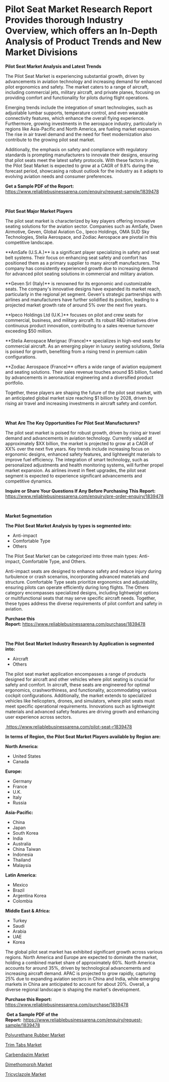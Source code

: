 <p><h1>Pilot Seat Market Research Report Provides thorough Industry Overview, which offers an In-Depth Analysis of Product Trends and New Market Divisions</h1></p><p><strong>Pilot Seat Market Analysis and Latest Trends</strong></p>
<p><p>The Pilot Seat Market is experiencing substantial growth, driven by advancements in aviation technology and increasing demand for enhanced pilot ergonomics and safety. The market caters to a range of aircraft, including commercial jets, military aircraft, and private planes, focusing on providing comfort and functionality for pilots during flight operations. </p><p>Emerging trends include the integration of smart technologies, such as adjustable lumbar supports, temperature control, and even wearable connectivity features, which enhance the overall flying experience. Furthermore, growing investments in the aerospace industry, particularly in regions like Asia-Pacific and North America, are fueling market expansion. The rise in air travel demand and the need for fleet modernization also contribute to the growing pilot seat market.</p><p>Additionally, the emphasis on safety and compliance with regulatory standards is prompting manufacturers to innovate their designs, ensuring that pilot seats meet the latest safety protocols. With these factors in play, the Pilot Seat Market is expected to grow at a CAGR of 9.8% during the forecast period, showcasing a robust outlook for the industry as it adapts to evolving aviation needs and consumer preferences.</p></p>
<p><strong>Get a Sample PDF of the Report:&nbsp;</strong> <a href="https://www.reliablebusinessarena.com/enquiry/request-sample/1839478?utm_campaign=1871&utm_medium=2&utm_source=Github&utm_content=ia&utm_term=30012025&utm_id=pilot-seat">https://www.reliablebusinessarena.com/enquiry/request-sample/1839478</a></p>
<p>&nbsp;</p>
<p><strong>Pilot Seat Major Market Players</strong></p>
<p><p>The pilot seat market is characterized by key players offering innovative seating solutions for the aviation sector. Companies such as AmSafe, Dwen Airmotive, Geven, Global Aviation Co., Ipeco Holdings, OMA SUD Sky Technologies, Stelia Aerospace, and Zodiac Aerospace are pivotal in this competitive landscape.</p><p>**AmSafe (U.S.A.)** is a significant player specializing in safety and seat belt systems. Their focus on enhancing seat safety and comfort has positioned them as a primary supplier to many aircraft manufacturers. The company has consistently experienced growth due to increasing demand for advanced pilot seating solutions in commercial and military aviation.</p><p>**Geven Srl (Italy)** is renowned for its ergonomic and customizable seats. The company's innovative designs have expanded its market reach, particularly in the regional jet segment. Geven's strategic partnerships with airlines and manufacturers have further solidified its position, leading to a projected market growth rate of around 5% over the next five years.</p><p>**Ipeco Holdings Ltd (U.K.)** focuses on pilot and crew seats for commercial, business, and military aircraft. Its robust R&D initiatives drive continuous product innovation, contributing to a sales revenue turnover exceeding $50 million.</p><p>**Stelia Aerospace Merignac (France)** specializes in high-end seats for commercial aircraft. As an emerging player in luxury seating solutions, Stelia is poised for growth, benefiting from a rising trend in premium cabin configurations.</p><p>**Zodiac Aerospace (France)** offers a wide range of aviation equipment and seating solutions. Their sales revenue touches around $5 billion, fueled by advancements in aeronautical engineering and a diversified product portfolio.</p><p>Together, these players are shaping the future of the pilot seat market, with an anticipated global market size reaching $1 billion by 2028, driven by rising air travel and increasing investments in aircraft safety and comfort.</p></p>
<p>&nbsp;</p>
<p><strong>What Are The Key Opportunities For Pilot Seat Manufacturers?</strong></p>
<p><p>The pilot seat market is poised for robust growth, driven by rising air travel demand and advancements in aviation technology. Currently valued at approximately $XX billion, the market is projected to grow at a CAGR of XX% over the next five years. Key trends include increasing focus on ergonomic designs, enhanced safety features, and lightweight materials to improve fuel efficiency. The integration of smart technology, such as personalized adjustments and health monitoring systems, will further propel market expansion. As airlines invest in fleet upgrades, the pilot seat segment is expected to experience significant advancements and competitive dynamics.</p></p>
<p><strong>Inquire or Share Your Questions If Any Before Purchasing This Report:</strong> <a href="https://www.reliablebusinessarena.com/enquiry/pre-order-enquiry/1839478?utm_campaign=1871&utm_medium=2&utm_source=Github&utm_content=ia&utm_term=30012025&utm_id=pilot-seat">https://www.reliablebusinessarena.com/enquiry/pre-order-enquiry/1839478</a></p>
<p>&nbsp;</p>
<p><strong>Market Segmentation</strong></p>
<p><strong>The Pilot Seat Market Analysis by types is segmented into:</strong></p>
<p><ul><li>Anti-impact</li><li>Comfortable Type</li><li>Others</li></ul></p>
<p><p>The Pilot Seat Market can be categorized into three main types: Anti-impact, Comfortable Type, and Others. </p><p>Anti-impact seats are designed to enhance safety and reduce injury during turbulence or crash scenarios, incorporating advanced materials and structure. Comfortable Type seats prioritize ergonomics and adjustability, ensuring pilots can operate efficiently during long flights. The Others category encompasses specialized designs, including lightweight options or multifunctional seats that may serve specific aircraft needs. Together, these types address the diverse requirements of pilot comfort and safety in aviation.</p></p>
<p><strong>Purchase this Report:&nbsp;</strong><a href="https://www.reliablebusinessarena.com/purchase/1839478?utm_campaign=1871&utm_medium=2&utm_source=Github&utm_content=ia&utm_term=30012025&utm_id=pilot-seat">https://www.reliablebusinessarena.com/purchase/1839478</a></p>
<p>&nbsp;</p>
<p><strong>The Pilot Seat Market Industry Research by Application is segmented into:</strong></p>
<p><ul><li>Aircraft</li><li>Others</li></ul></p>
<p><p>The pilot seat market application encompasses a range of products designed for aircraft and other vehicles where pilot seating is crucial for safety and comfort. In aircraft, these seats are engineered for optimal ergonomics, crashworthiness, and functionality, accommodating various cockpit configurations. Additionally, the market extends to specialized vehicles like helicopters, drones, and simulators, where pilot seats must meet specific operational requirements. Innovations such as lightweight materials and advanced safety features are driving growth and enhancing user experience across sectors.</p></p>
<p><a href="https://www.reliablebusinessarena.com/pilot-seat-r1839478?utm_campaign=1871&utm_medium=2&utm_source=Github&utm_content=ia&utm_term=30012025&utm_id=pilot-seat">&nbsp;https://www.reliablebusinessarena.com/pilot-seat-r1839478</a></p>
<p><strong>In terms of Region, the Pilot Seat Market Players available by Region are:</strong></p>
<p>
    <p> <strong> North America: </strong>
        <ul>
            <li>United States</li>
            <li>Canada</li>
        </ul>
        </p> 
    <p> <strong> Europe: </strong>
        <ul>
            <li>Germany</li>
            <li>France</li>
            <li>U.K.</li>
            <li>Italy</li>
            <li>Russia</li>
        </ul>
        </p> 
    <p> <strong> Asia-Pacific: </strong>
        <ul>
            <li>China</li>
            <li>Japan</li>
            <li>South Korea</li>
            <li>India</li>
            <li>Australia</li>
            <li>China Taiwan</li>
            <li>Indonesia</li>
            <li>Thailand</li>
            <li>Malaysia</li>
        </ul>
        </p> 
    <p> <strong> Latin America: </strong>
        <ul>
            <li>Mexico</li>
            <li>Brazil</li>
            <li>Argentina Korea</li>
            <li>Colombia</li>
        </ul>
        </p> 
    <p> <strong> Middle East & Africa: </strong>
        <ul>
            <li>Turkey</li>
            <li>Saudi</li>
            <li>Arabia</li>
            <li>UAE</li>
            <li>Korea</li>
        </ul>
    </p>
    </p>
<p><p>The global pilot seat market has exhibited significant growth across various regions. North America and Europe are expected to dominate the market, holding a combined market share of approximately 60%. North America accounts for around 35%, driven by technological advancements and increasing aircraft demand. APAC is projected to grow rapidly, capturing 25% due to expanding aviation sectors in China and India, while emerging markets in China are anticipated to account for about 20%. Overall, a diverse regional landscape is shaping the market's development.</p></p>
<p><strong>Purchase this Report: </strong><a href="https://www.reliablebusinessarena.com/purchase/1839478?utm_campaign=1871&utm_medium=2&utm_source=Github&utm_content=ia&utm_term=30012025&utm_id=pilot-seat">https://www.reliablebusinessarena.com/purchase/1839478</a></p>
<p>&nbsp;<strong>Get a Sample PDF of the Report:&nbsp;&nbsp;</strong><a href="https://www.reliablebusinessarena.com/enquiry/request-sample/1839478?utm_campaign=1871&utm_medium=2&utm_source=Github&utm_content=ia&utm_term=30012025&utm_id=pilot-seat">https://www.reliablebusinessarena.com/enquiry/request-sample/1839478</a></p>
<p><strong></strong></p>
<p><p><a href="https://github.com/vioarapoyil/Market-Research-Report-List-1/blob/main/polyurethane-rubber-market.md?utm_campaign=1871&utm_medium=2&utm_source=Github&utm_content=ia&utm_term=30012025&utm_id=pilot-seat">Polyurethane Rubber Market</a></p><p><a href="https://github.com/dbichayison/Market-Research-Report-List-1/blob/main/trim-tabs-market.md?utm_campaign=1871&utm_medium=2&utm_source=Github&utm_content=ia&utm_term=30012025&utm_id=pilot-seat">Trim Tabs Market</a></p><p><a href="https://github.com/crooneinis80/Market-Research-Report-List-1/blob/main/carbendazim-market.md?utm_campaign=1871&utm_medium=2&utm_source=Github&utm_content=ia&utm_term=30012025&utm_id=pilot-seat">Carbendazim Market</a></p><p><a href="https://github.com/zupankocka/Market-Research-Report-List-1/blob/main/dimethomorph-market.md?utm_campaign=1871&utm_medium=2&utm_source=Github&utm_content=ia&utm_term=30012025&utm_id=pilot-seat">Dimethomorph Market</a></p><p><a href="https://github.com/boisetwa16/Market-Research-Report-List-1/blob/main/tricyclazole-market.md?utm_campaign=1871&utm_medium=2&utm_source=Github&utm_content=ia&utm_term=30012025&utm_id=pilot-seat">Tricyclazole Market</a></p></p>